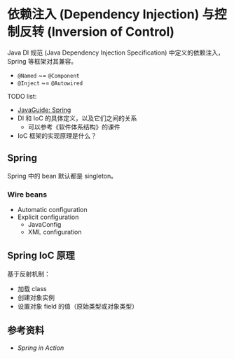 # 依赖注入 (Dependency Injection) 与控制反转 (Inversion of Control)

Java DI 规范 (Java Dependency Injection Specification) 中定义的依赖注入，Spring 等框架对其兼容。

+ `@Named` ~= `@Component`
+ `@Inject` ~= `@Autowired`

TODO list:

+ [JavaGuide: Spring](https://github.com/Snailclimb/JavaGuide/blob/master/%E4%B8%BB%E6%B5%81%E6%A1%86%E6%9E%B6/Spring%E5%AD%A6%E4%B9%A0%E4%B8%8E%E9%9D%A2%E8%AF%95.md)
+ DI 和 IoC 的具体定义，以及它们之间的关系
  + 可以参考《软件体系结构》的课件
+ IoC 框架的实现原理是什么？

## Spring

Spring 中的 bean 默认都是 singleton。

### Wire beans

+ Automatic configuration
+ Explicit configuration
  + JavaConfig
  + XML configuration

## Spring IoC 原理

基于反射机制：

+ 加载 class
+ 创建对象实例
+ 设置对象 field 的值（原始类型或对象类型）

## 参考资料

+ _Spring in Action_